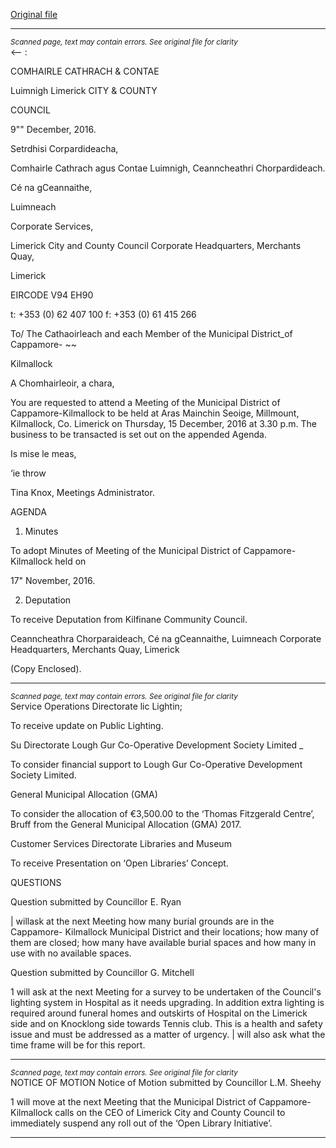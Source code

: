 [Original file](https://beta.limerick.ie/sites/default/files/media/documents/2017-04/agenda_15th_december_2016_1_1.pdf)

---
*<small>Scanned page, text may contain errors. See original file for clarity</small>*  
<——
:

COMHAIRLE
CATHRACH & CONTAE

Luimnigh
Limerick
CITY & COUNTY

COUNCIL

9"" December, 2016.

Setrdhisi Corpardideacha,

Comhairle Cathrach agus Contae Luimnigh,
Ceanncheathri Chorpardideach.

Cé na gCeannaithe,

Luimneach

Corporate Services,

Limerick City and County Council
Corporate Headquarters,
Merchants Quay,

Limerick

EIRCODE V94 EH90

t: +353 (0) 62 407 100
f: +353 (0) 61 415 266

To/ The Cathaoirleach and each Member of the Municipal District_of Cappamore- ~~

Kilmallock

A Chomhairleoir, a chara,

You are requested to attend a Meeting of the Municipal District of Cappamore-Kilmallock to be
held at Aras Mainchin Seoige, Millmount, Kilmallock, Co. Limerick on Thursday, 15 December,
2016 at 3.30 p.m. The business to be transacted is set out on the appended Agenda.

Is mise le meas,

‘ie throw

Tina Knox,
Meetings Administrator.

AGENDA

1. Minutes

To adopt Minutes of Meeting of the Municipal District of Cappamore-Kilmallock held on

17" November, 2016.

2. Deputation

To receive Deputation from Kilfinane Community Council.

Ceanncheathra Chorparaideach, Cé na gCeannaithe, Luimneach
Corporate Headquarters, Merchants Quay, Limerick

(Copy Enclosed).


---
*<small>Scanned page, text may contain errors. See original file for clarity</small>*  
Service Operations Directorate
lic Lightin;

To receive update on Public Lighting.

Su Directorate
Lough Gur Co-Operative Development Society Limited _

To consider financial support to Lough Gur Co-Operative Development Society Limited.

General Municipal Allocation (GMA)

To consider the allocation of €3,500.00 to the ‘Thomas Fitzgerald Centre’, Bruff from
the General Municipal Allocation (GMA) 2017.

Customer Services Directorate
Libraries and Museum

To receive Presentation on ‘Open Libraries’ Concept.

QUESTIONS

Question submitted by Councillor E. Ryan

| willask at the next Meeting how many burial grounds are in the Cappamore-
Kilmallock Municipal District and their locations; how many of them are closed; how
many have available burial spaces and how many in use with no available spaces.

Question submitted by Councillor G. Mitchell

1 will ask at the next Meeting for a survey to be undertaken of the Council's lighting
system in Hospital as it needs upgrading. In addition extra lighting is required around
funeral homes and outskirts of Hospital on the Limerick side and on Knocklong side
towards Tennis club. This is a health and safety issue and must be addressed as a
matter of urgency. | will also ask what the time frame will be for this report.


---
*<small>Scanned page, text may contain errors. See original file for clarity</small>*  
NOTICE OF MOTION
Notice of Motion submitted by Councillor L.M. Sheehy

1 will move at the next Meeting that the Municipal District of Cappamore-Kilmallock
calls on the CEO of Limerick City and County Council to immediately suspend any roll
out of the ‘Open Library Initiative’.


---
